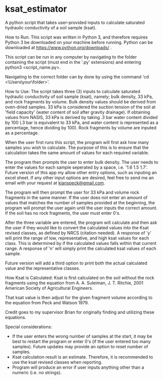 # ksat_estimator
A python script that takes user-provided inputs to calculate saturated hydraulic conductivity of a soil sample (ksat).

How to Run: 
This script was written in Python 3, and therefore requires Python 3 be downloaded on your machine before running. Python can be downloaded at https://www.python.org/downloads/ .

This script can be run in any computer by navigating to the folder containing the script (must end in the '.py' extensions) and entering python3 <script_name.py>.

Navigating to the correct folder can by done by using the command 'cd <\Users\your\folder>'.

How to Use:
The script takes three (3) inputs to calculate saturated hydraulic conductivity of soil sample (ksat), namely; bulk density, 33 kPa, and rock fragments by volume. Bulk density values should be derived from oven-dried samples. 33 kPa is considered the suction tension of the soil at 'field capacity' (water content of soil after gravity drainage). If obtaining values from NASIS, 33 kPa is derived by taking .3 bar water content divided by 100 (.3 bar is equivalent to 33 kPa, and water content is represented as a percentage, hence dividing by 100). Rock fragments by volume are inputed as a percentage.

When the user first runs this script, the program will first ask how many samples you wish to calculate. The purpose of this is to ensure that the calculation takes the same amount of values for each required variable.

The program then prompts the user to enter bulk density. The user needs to enter the values for each sample seperated by a space, i.e. '1.6 1.5 1.7'. Future version of this app my allow other entry options, such as inputing an excel sheet. If any other input options are desired, feel free to send me an email with your request at kianspeck@gmail.com. 

The program will then prompt the user for 33 kPa and volume rock fragments in the same manner. If the user does not enter an amount of values that matches the number of samples provided at the beginning, the program will prompt the user again until the user inputs the correct amount. If the soil has no rock fragments, the user must enter 0's.

After the three variable are entered, the program will calculate and then ask the user if they would like to convert the calculated values into the Ksat revised classes, as defined by NRCS (citation needed). A response of 'y' will print the range of low, representative, and high ksat values for each class. This is determined by if the calculated values falls within that current range. A response of 'n' will simply print the calculated ksat values of each sample. 

Future version will add a third option to print both the actual calculated value and the representative classes.

How Ksat is Calculated:
Ksat is first calculated on the soil without the rock fragments using the equation from A. A. Suleiman, J. T. Ritchie, 2001 American Society of Agricultural Engineers.

That ksat value is then adjust for the given fragment volume according to the equation from Peck and Watson 1979.

Credit goes to my supervisor Brian for originally finding and utilizing these equations.

Special considerations:
- If the user enters the wrong number of samples at the start, it may be best to restart the program or enter 0's (if the user entered too many samples). Future updates may provide an option to reset number of samples.
- Ksat calculation result is an estimate. Therefore, it is recommended to use the ksat revised classes when reporting.
- Program will produce an error if user inputs anything other than a numeric (i.e. no strings).


